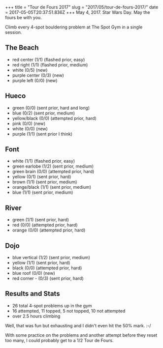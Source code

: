 +++
title = "Tour de Fours 2017"
slug = "2017/05/tour-de-fours-2017/"
date = 2017-05-05T20:37:51.836Z
+++
May 4, 2017. Star Wars Day. May the fours be with you.

Climb every 4-spot bouldering problem at The Spot Gym in a single session.

## The Beach

- red center (1/1) (flashed prior, easy)
- red right (1/1) (flashed prior, medium)
- white (0/5) (new)
- purple center (0/3) (new)
- purple left (0/0) (new)

## Hueco

- green (0/0) (sent prior, hard and long)
- blue (0/2) (sent prior, medium)
- yellow/black (0/0) (attempted prior, hard)
- pink (0/0) (new)
- white (0/0) (new)
- purple (1/1) (sent prior I think)

## Font

- white (1/1) (flashed prior, easy)
- green earlobe (1/2) (sent prior, medium)
- green brain (0/0) (attempted prior, hard)
- yellow (0/1) (sent prior, hard)
- brown (1/1) (sent prior, medium)
- orange/black (1/1) (sent prior, medium)
- blue (1/1) (sent prior, medium)

## River

-  green (1/1) (sent prior, hard)
- red (0/0) (attempted prior, hard)
- orange (0/0) (attempted prior, hard)

## Dojo

- blue vertical (1/2) (sent prior, medium)
- yellow (1/1) (sent prior, hard)
- black (0/0) (attempted prior, hard)
- blue roof (0/0) (new)
- red corner - (0/3) (sent prior, hard)

## Results and Stats

- 26 total 4-spot problems up in the gym
- 16 attempted, 11 topped, 5 not topped, 10 not attempted
- over 2.5 hours climbing

Well, that was fun but exhausting and I didn't even hit the 50% mark. :-/

With some practice on the problems and another attempt before they reset too many, I could probably get to a 1/2 Tour de Fours.

